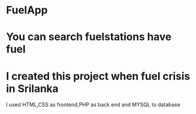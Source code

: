 # FuelApp
# You can search fuelstations have fuel 
# I created this project when fuel crisis in Srilanka
I used HTML,CSS as frontend,PHP as back end and MYSQL to database
